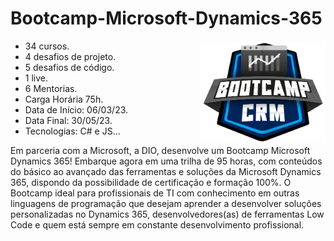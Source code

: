 # Bootcamp-Microsoft-Dynamics-365

<img src="1b7d9511-9093-40b7-a710-45b46afa9d35.png" align="right" width="200px">

- 34 cursos.
- 4 desafios de projeto.
- 5 desafios de código.
- 1 live.
- 6 Mentorias.
- Carga Horária 75h.
- Data de Início: 06/03/23.
- Data Final: 30/05/23.
- Tecnologias: C# e JS...

Em parceria com a Microsoft, a DIO, desenvolve um Bootcamp Microsoft Dynamics 365! Embarque agora em uma trilha de 95 horas, com conteúdos do básico ao avançado das ferramentas e soluções da Microsoft Dynamics 365, dispondo da possibilidade de certificação e formação 100%. O Bootcamp ideal para profissionais de TI com conhecimento em outras linguagens de programação que desejam aprender a desenvolver soluções personalizadas no Dynamics 365, desenvolvedores(as) de ferramentas Low Code e quem está sempre em constante desenvolvimento profissional.

